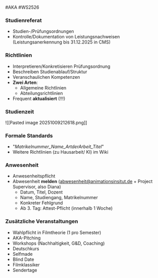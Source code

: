 #AKA #WS2526 
### Studienreferat
- Studien-/Prüfungsordnungen
- Kontrolle/Dokumentation von Leistungsnachweisen
	(Leistungsanerkennung bis 31.12.2025 in CMS)
### Richtlinien
- Interpretieren/Konkretisieren Prüfungsordnung
- Beschreiben Studienablauf/Struktur
- Veranschaulichen Kompetenzen
- **Zwei Arten**: 
	- Allgemeine Richtlinien
	- Abteilungsrichtlinien
- Frequent **aktualisiert** (!!!)
### Studienzeit
![[Pasted image 20251009212618.png]]
### Formale Standards
- "*Matrikelnummer_Name_ArtderArbeit_Titel*"
- Weitere Richtlinien (zu Hausarbeit/ KI) im Wiki
### Anwesenheit
- Anwesenheitspflicht
- Abwesenheit **melden** (abwesenheit@animationsinsitut.de + Project Supervisor, also Diana)
	- Datum, Titel, Dozent
	- Name, Studiengang, Matrikelnummer
	- Konkreter Fehlgrund
	- Ab 3. Tag: Attest-Pflicht (innerhalb 1 Woche)
### Zusätzliche Veranstaltungen
- Wahlpflicht in Filmtheorie (1 pro Semester)
- AKA-Pitching
- Workshops (Nachhaltigkeit, G&D, Coaching)
- Deutschkurs
- Selfmade
- Blind Date
- Filmklassiker
- Sendertage